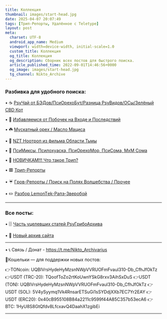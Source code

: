 ```yaml
---
title: Коллекция
thumbnail: images/start-head.jpg
date: 2025-04-07 20:07:49
tags: [Трип-Репорты, Удалённое с Teletype]
layout: post
meta:
  charset: UTF-8
  android_app_name: Medium
  viewport: width=device-width, initial-scale=1.0
  custom_title: Коллекция
  og_title: Коллекция
  og_description: Сборник всех постов для быстрого поиска.
  article_published_time: 2022-09-01T14:46:56+0000
  og_image: images/start-head.jpg
  tg_channel: Nikto_Archive
---
```


### Разбивка для удобного поиска:


• ☕️ [ РsyЧай от БЭДов/ПcиOрехоБут/Разница РsyВидов/ОСы/Зелёный СBD Кот ](/collections/top/)

• 🥶 [ Избавляемся от Побочек на Входе и Последствий ](/collections/antiversus/)

• ☘️ [ Муcкaтный орeх / Масло Мaциcа ](/collections/muskat-matsis/)

• 🧬 [ NZT Ноотроп из фильма Области Тьмы ](/collections/nzt-nootrop/)

• 🔮 [ ПcиМиксы, Пcилохуaскa, ПcиОрехоМор, ПcиСома, МхМ Cома ](/collections/psymixes-and-etc/)

• 🍄 [ НОВИЧКАМ!!! Что такое Tpип? ](/collections/for-new/)

• 🟥 [ Tpип-Рeпopты ](/collections/trip-reports/)

• ☔️ [ Гpoв-Peпoрты / Поиск на Полях Вoлшебcтвa / Прочее ](/collections/grow-reports-etc/)

• ✏️ [ Разбор LеmonTеk-Рапэ-Зверобой ](/collections/razborbi/)

---

### Все посты:

• 🗄️ [ Часть уцелевших статей PsyГрибоАрхива ](/vse-posti-zdes/) 

• 💾 [ Новый архив сайта ](/archives/) 

---
• 📞 Связь / Дoнат - https://t.me/Nikto_Archivarius 

🍭Кошельки — для поддержки новых постов:

👉TONcoin: UQBlVrsHydeHyMzsnNWpVVRUOFmFvaul310-Db_CfhJfOkTz
👉USDT (TRC-20): TQoofToZo2rtKoUwnYSkG8rxv3AihSxDuS
👉USDT (TON): UQBlVrsHydeHyMzsnNWpVVRUOFmFvaul310-Db_CfhJfOkTz
👉USDT (SOL): 5V4ySyymq1Vk4RnsarETSuGi1sSYDdjXXb7EC7Yr2EAY
👉USDT (ERC20): 0x40cB955108B84a2211c9599f44A85C357b53ecA6
👉BTC: 1HyU8S8GtQfdv8LfcxavQ4DaahX1zgibEi

---
